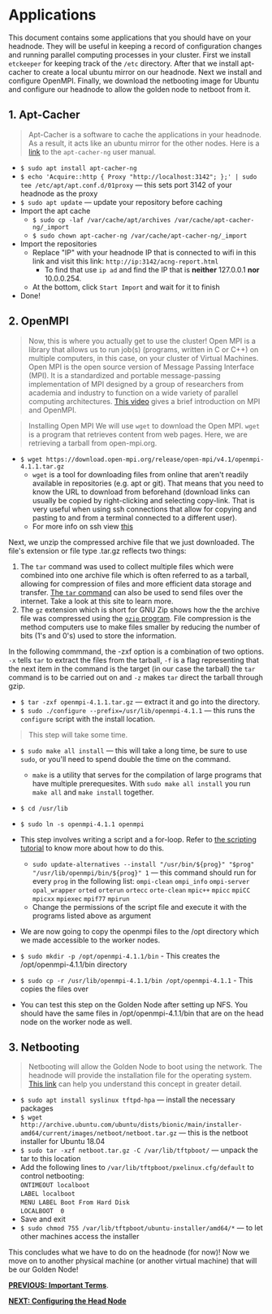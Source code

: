 # Applications

This document contains some applications that you should have on your headnode.
They will be useful in keeping a record of configuration changes and running parallel computing processes in your cluster.
First we install `etckeeper` for keeping track of the `/etc` directory.
After that we install apt-cacher to create a local ubuntu mirror on our headnode.
Next we install and configure OpenMPI.
Finally, we download the netbooting image for Ubuntu and configure our headnode to allow the golden node to netboot from it.

<!-- ## 1. Install etckeeper

> `etckeeper` is a version control system for the `/etc` folder.
> It automatically commits the changes you make to the `/etc` folder.

* `$ apt install etckeeper`
-->
## 1. Apt-Cacher

> Apt-Cacher is a software to cache the applications in your headnode.
> As a result, it acts like an ubuntu mirror for the other nodes.
> Here is a [link](https://www.unix-ag.uni-kl.de/~bloch/acng/html/index.html) to the `apt-cacher-ng` user manual.

* `$ sudo apt install apt-cacher-ng`
* `$ echo 'Acquire::http { Proxy "http://localhost:3142"; };' | sudo tee /etc/apt/apt.conf.d/01proxy` &mdash; this sets port 3142 of your headnode as the proxy
* `$ sudo apt update` &mdash; update your repository before caching
* Import the apt cache
  * `$ sudo cp -laf /var/cache/apt/archives /var/cache/apt-cacher-ng/_import`
  * `$ sudo chown apt-cacher-ng /var/cache/apt-cacher-ng/_import`
* Import the repositories
  * Replace "IP" with your headnode IP that is connected to wifi in this link and visit this link: `http://ip:3142/acng-report.html`
    * To find that use `ip ad` and find the IP that is **neither** 127.0.0.1 **nor** 10.0.0.254.
  * At the bottom, click `Start Import` and wait for it to finish
* Done!

## 2. OpenMPI

> Now, this is where you actually get to use the cluster! Open MPI is a library that allows us to run job(s) (programs, written in C or C++) on multiple computers, in this case, on your cluster of Virtual Machines.
> Open MPI is the open source version of Message Passing Interface (MPI). It is a standardized and portable message-passing implementation of MPI designed by a group of researchers from academia and industry to function on a wide variety of parallel computing architectures.
> [This video](https://www.youtube.com/watch?v=D0-xSWBGNAw) gives a brief introduction on MPI and OpenMPI.

> Installing Open MPI
We will use `wget` to download the Open MPI. `wget` is a program that retrieves content from web pages. Here, we are retrieving a tarball from open-mpi.org.
* `$ wget https://download.open-mpi.org/release/open-mpi/v4.1/openmpi-4.1.1.tar.gz`
  * `wget` is a tool for downloading files from online that aren't readily available in repositories (e.g. apt or git). That means that you need to know the URL to download from beforehand (download links can usually be copied by right-clicking and selecting copy-link. That is very useful when using ssh connections that allow for copying and pasting to and from a terminal connected to a different user).
  * For more info on ssh view [this](https://www.youtube.com/watch?v=z7jVOenqFYk)

Next, we unzip the compressed archive file that we just downloaded. The file's extension or file type .tar.gz reflects two things:
1. The `tar` command was used to collect multiple files which were combined into one archive file which is often referred to as a tarball, allowing for compression of files and more efficient data storage and transfer. [The `tar` command](https://linux.die.net/man/1/tar) can also be used to send files over the internet. Take a look at this site to learn more. 
2. The `gz` extension which is short for GNU Zip shows how the the archive file was compressed using the [`gzip` program](https://linux.die.net/man/1/gzip). File compression is the method computers use to make files smaller by reducing the number of bits (1's and 0's) used to store the information.


In the following commmand, the -zxf option is a combination of two options. `-x` tells `tar` to extract the files from the tarball, `-f` is a flag representing that the next item in the command is the target (in our case the tarball) the `tar` command is to be carried out on and `-z` makes `tar` direct the tarball through gzip. 
* `$ tar -zxf openmpi-4.1.1.tar.gz` &mdash; extract it and go into the directory.
* `$ sudo ./configure --prefix=/usr/lib/openmpi-4.1.1` &mdash; this runs the `configure` script with the install location.
> This step will take some time.

* `$ sudo make all install` &mdash; this will take a long time, be sure to use `sudo`, or you'll need to spend double the time on the command.
  * `make` is a utility that serves for the compilation of large programs that have multiple prerequesites. With `sudo make all install` you run `make all` and `make install` together.
  
* `$ cd /usr/lib`
* `$ sudo ln -s openmpi-4.1.1 openmpi`

* This step involves writing a script and a for-loop.
Refer to [the scripting tutorial](03_scripting.md) to know more about how to do this.
  * `sudo update-alternatives --install "/usr/bin/${prog}" "$prog" "/usr/lib/openmpi/bin/${prog}" 1` &mdash; this command should run for every `prog` in the following list:
`ompi-clean` `ompi_info` `ompi-server` `opal_wrapper` `orted` `orterun` `ortecc` `orte-clean` `mpic++` `mpicc` `mpiCC` `mpicxx` `mpiexec` `mpif77` `mpirun`
  * Change the permissions of the script file and execute it with the programs listed above as argument

* We are now going to copy the openmpi files to the /opt directory which we made accessible to the worker nodes.
* `$ sudo mkdir -p /opt/openmpi-4.1.1/bin`  - This creates the /opt/openmpi-4.1.1/bin directory
* `$ sudo cp -r /usr/lib/openmpi-4.1.1/bin /opt/openmpi-4.1.1`  - This copies the files over

* You can test this step on the Golden Node after setting up NFS. You should have the same files in /opt/openmpi-4.1.1/bin that are on the head node on the worker node as well.

## 3. Netbooting

> Netbooting will allow the Golden Node to boot using the network. The headnode will provide the installation file for the operating system.
> [This link](https://www.howtogeek.com/57601/what-is-network-booting-pxe-and-how-can-you-use-it/) can help you understand this concept in greater detail.

* `$ sudo apt install syslinux tftpd-hpa` &mdash; install the necessary packages
* `$ wget http://archive.ubuntu.com/ubuntu/dists/bionic/main/installer-amd64/current/images/netboot/netboot.tar.gz` &mdash; this is the netboot installer for Ubuntu 18.04
* `$ sudo tar -xzf netboot.tar.gz -C /var/lib/tftpboot/` &mdash; unpack the tar to this location
* Add the following lines to `/var/lib/tftpboot/pxelinux.cfg/default` to control netbooting:
<br/>`ONTIMEOUT localboot`
<br/>`LABEL localboot`
<br/>`MENU LABEL Boot From Hard Disk`
<br/>`LOCALBOOT  0`
* Save and exit
* `$ sudo chmod 755 /var/lib/tftpboot/ubuntu-installer/amd64/*` &mdash; to let other machines access the installer

This concludes what we have to do on the headnode (for now)! Now we move on to another physical machine (or another virtual machine) that will be our Golden Node!

[**PREVIOUS: Important Terms**](00_terms.md). 

[**NEXT: Configuring the Head Node**](02_configuring-the-headnode.md)
